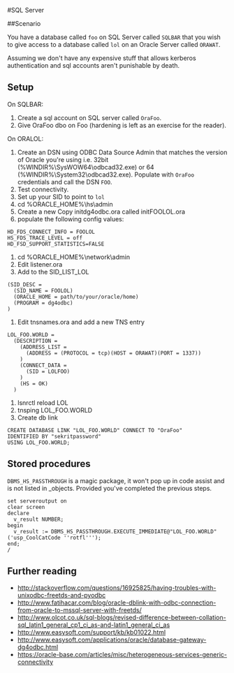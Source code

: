 #SQL Server

##Scenario

You have a database called ```foo``` on SQL Server called ```SQLBAR``` that you wish to give access to a database called ```lol``` on an Oracle Server called ```ORAWAT```.

Assuming we don't have any expensive stuff that allows kerberos authentication and sql accounts aren't punishable by death.

## Setup
On SQLBAR:

1. Create a sql account on SQL server called ```OraFoo```.
1. Give OraFoo dbo on Foo (hardening is left as an exercise for the reader).

On ORALOL:

1. Create an DSN using ODBC Data Source Admin that matches the version of Oracle you're using i.e. 32bit (%WINDIR%\SysWOW64\odbcad32.exe) or 64 (%WINDIR%\System32\odbcad32.exe). Populate with ```OraFoo``` credentials and call the DSN ```FOO```.
1. Test connectivity.
1. Set up your SID to point to ```lol```
1. cd %ORACLE_HOME%\hs\admin
1. Create a new Copy initdg4odbc.ora called initFOOLOL.ora
1. populate the following config values:
```
HD_FDS_CONNECT_INFO = FOOLOL
HS_FDS_TRACE_LEVEL = off
HD_FSD_SUPPORT_STATISTICS=FALSE
```
1. cd %ORACLE_HOME%\network\admin
1. Edit listener.ora
1. Add to the SID_LIST_LOL
```
(SID_DESC = 
  (SID_NAME = FOOLOL)
  (ORACLE_HOME = path/to/your/oracle/home)
  (PROGRAM = dg4odbc)
)
```
1. Edit tnsnames.ora and add a new TNS entry
```
LOL_FOO.WORLD =
  (DESCRIPTION =
    (ADDRESS_LIST =
      (ADDRESS = (PROTOCOL = tcp)(HOST = ORAWAT)(PORT = 1337))
    )
    (CONNECT_DATA =
      (SID = LOLFOO)
    )
    (HS = OK)
  )
```
1. lsnrctl reload LOL
1. tnsping LOL_FOO.WORLD
1. Create db link
```
CREATE DATABASE LINK "LOL_FOO.WORLD" CONNECT TO "OraFoo"
IDENTIFIED BY "sekritpassword"
USING LOL_FOO.WORLD;
```

## Stored procedures

```DBMS_HS_PASSTHROUGH``` is a magic package, it won't pop up in code assist and is not listed in _objects. Provided you've completed the previous steps.

```
set serveroutput on
clear screen
declare
  v_result NUMBER;
begin
  v_result := DBMS_HS_PASSTHROUGH.EXECUTE_IMMEDIATE@"LOL_FOO.WORLD"('usp_CoolCatCode ''rotfl''');
end;
/
```

## Further reading

- http://stackoverflow.com/questions/16925825/having-troubles-with-unixodbc-freetds-and-pyodbc
- http://www.fatihacar.com/blog/oracle-dblink-with-odbc-connection-from-oracle-to-mssql-server-with-freetds/
- http://www.olcot.co.uk/sql-blogs/revised-difference-between-collation-sql_latin1_general_cp1_ci_as-and-latin1_general_ci_as
- http://www.easysoft.com/support/kb/kb01022.html
- http://www.easysoft.com/applications/oracle/database-gateway-dg4odbc.html
- https://oracle-base.com/articles/misc/heterogeneous-services-generic-connectivity

